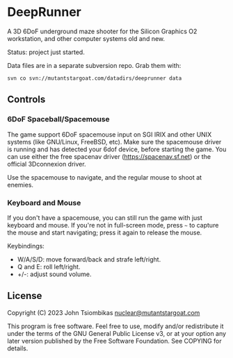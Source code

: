DeepRunner
==========

A 3D 6DoF underground maze shooter for the Silicon Graphics O2 workstation, and
other computer systems old and new.

Status: project just started.

Data files are in a separate subversion repo. Grab them with:

    svn co svn://mutantstargoat.com/datadirs/deeprunner data

Controls
--------

### 6DoF Spaceball/Spacemouse
The game support 6DoF spacemouse input on SGI IRIX and other UNIX systems (like
GNU/Linux, FreeBSD, etc). Make sure the spacemouse driver is running and has
detected your 6dof device, before starting the game. You can use either the free
spacenav driver (https://spacenav.sf.net) or the official 3Dconnexion driver.

Use the spacemouse to navigate, and the regular mouse to shoot at enemies.

### Keyboard and Mouse
If you don't have a spacemouse, you can still run the game with just keyboard
and mouse. If you're not in full-screen mode, press `~` to capture the mouse and
start navigating; press it again to release the mouse.

Keybindings:

  - W/A/S/D: move forward/back and strafe left/right.
  - Q and E: roll left/right.
  - +/-: adjust sound volume.


License
-------
Copyright (C) 2023 John Tsiombikas <nuclear@mutantstargoat.com>

This program is free software. Feel free to use, modify and/or redistribute it
under the terms of the GNU General Public License v3, or at your option any
later version published by the Free Software Foundation. See COPYING for
details.
